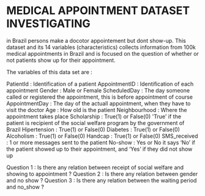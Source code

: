 # MEDICAL APPOINTMENT DATASET INVESTIGATING
in Brazil persons make a docotor appointement but dont show-up. This dataset and its 14 variables (characteristics) collects information from 100k medical appointments in Brazil and is focused on the question of whether or not patients show up for their appointment. 

The variables of this data set are : 

PatientId : Identification of a patient 
AppointmentID : Identification of each appointment 
Gender : Male or Female 
ScheduledDay : The day someone called or registered the appointment, this is before appointment of course 
AppointmentDay : The day of the actuall appointment, when they have to visit the doctor 
Age : How old is the patient 
Neighbourhood : Where the appointment takes place 
Scholarship : True(1) or False(0) 'True' if the patient is recipient of the social welfare program by the government of Brazil 
Hipertension : True(1) or False(0) 
Diabetes : True(1) or False(0) 
Alcoholism : True(1) or False(0) 
Handcap : True(1) or False(0) 
SMS_received : 1 or more messages sent to the patient 
No-show : Yes or No it says ‘No’ if the patient showed up to their appointment, and ‘Yes’ if they did not show up 

Question 1 : Is there any relation between receipt of social welfare and showing to appointment ?
Question 2 : Is there any relation between gender and no show ?
Question 3 : Is there any relation between the waiting period and no_show ?
